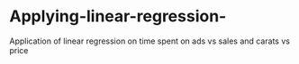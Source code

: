 # Applying-linear-regression-
Application of linear regression on time spent on ads vs sales and carats vs price
